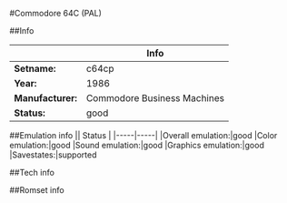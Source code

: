 #Commodore 64C (PAL)

##Info

||Info|
|-----|-----|
|**Setname:**|c64cp
|**Year:**|1986
|**Manufacturer:**|Commodore Business Machines
|**Status:**|good

##Emulation info
|| Status |
|-----|-----|
|Overall emulation:|good
|Color emulation:|good
|Sound emulation:|good
|Graphics emulation:|good
|Savestates:|supported

##Tech info

##Romset info

<!--- START OF EDITED COMMENT DO NOT TOUCH TEXT ABOVE-->
